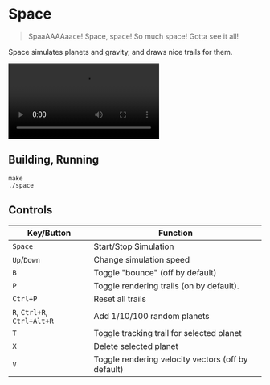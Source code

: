 # Space

> SpaaAAAAaace! Space, space! So much space! Gotta see it all!

Space simulates planets and gravity, and draws nice trails for them.

![example](example.webm)

## Building, Running

```
make
./space
```

## Controls

| Key/Button | Function |
|-----|----------|
| `Space` | Start/Stop Simulation |
| `Up`/`Down` | Change simulation speed |
| `B` | Toggle "bounce" (off by default) |
| `P` | Toggle rendering trails (on by default). |
| `Ctrl+P` | Reset all trails |
| `R`, `Ctrl+R`, `Ctrl+Alt+R` | Add 1/10/100 random planets |
| `T` | Toggle tracking trail for selected planet |
| `X` | Delete selected planet |
| `V` | Toggle rendering velocity vectors (off by default) |
